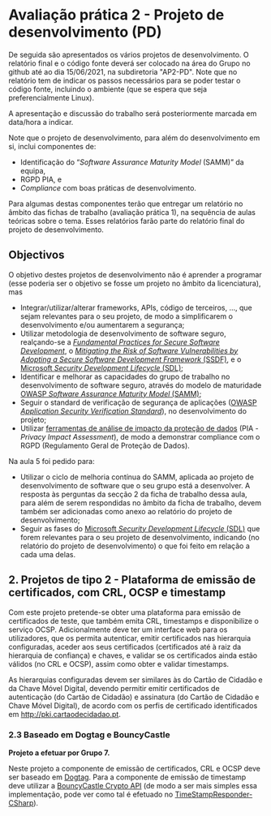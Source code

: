 # Avaliação prática 2 - Projeto de desenvolvimento (PD)

De seguida são apresentados os vários projetos de desenvolvimento. O relatório final e o código fonte deverá ser colocado na área do Grupo no github até ao dia 15/06/2021, na subdiretoria "AP2-PD". Note que no relatório tem de indicar os passos necessários para se poder testar o código fonte, incluindo o ambiente (que se espera que seja preferencialmente Linux).

A apresentação e discussão do trabalho será posteriormente marcada em data/hora a indicar.

Note que o projeto de desenvolvimento, para além do desenvolvimento em si, inclui componentes de:

+ Identificação do “_Software Assurance Maturity Model_ (SAMM)” da equipa, 
+ RGPD PIA, e
+ _Compliance_ com boas práticas de desenvolvimento.

Para algumas destas componentes terão que entregar um relatório no âmbito das fichas de trabalho (avaliação prática 1), na sequência de aulas teóricas sobre o tema. Esses relatórios farão parte do relatório final do projeto de desenvolvimento.

## Objectivos

O objetivo destes projetos de desenvolvimento não é aprender a programar (esse poderia ser o objetivo se fosse um projeto no âmbito da licenciatura), mas

+ Integrar/utilizar/alterar frameworks, APIs, código de terceiros, ..., que sejam relevantes para o seu projeto, de modo a simplificarem o desenvolvimento e/ou aumentarem a segurança;
+ Utilizar metodologia de desenvolvimento de software seguro, realçando-se a [_Fundamental Practices for Secure Software Development_](https://safecode.org/fundamental-practices-secure-software-development-2/), o [_Mitigating the Risk of Software Vulnerabilities by Adopting a Secure Software Development Framework_ (SSDF)](https://csrc.nist.gov/publications/detail/white-paper/2020/04/23/mitigating-risk-of-software-vulnerabilities-with-ssdf/final), e o [Microsoft _Security Development Lifecycle_ (SDL)](https://www.microsoft.com/en-us/securityengineering/sdl);
+ Identificar e melhorar as capacidades do grupo de trabalho no desenvolvimento de software seguro, através do modelo de maturidade [OWASP _Software Assurance Maturity Model_ (SAMM)](https://owasp.org/www-project-samm/);
+ Seguir o standard de verificação de segurança de aplicações ([OWASP _Application Security Verification Standard_](https://github.com/OWASP/ASVS)), no desenvolvimento do projeto;
+ Utilizar [ferramentas de análise de impacto da proteção de dados](https://www.cnil.fr/en/privacy-impact-assessment-pia) (PIA - _Privacy Impact Assessment_), de modo a demonstrar compliance com o RGPD (Regulamento Geral de Proteção de Dados).

Na aula 5 foi pedido para:

+ Utilizar o ciclo de melhoria contínua do SAMM, aplicada ao projeto de desenvolvimento de software que o seu grupo está a desenvolver. A resposta às perguntas da secção 2 da ficha de trabalho dessa aula, para além de serem respondidas no âmbito da ficha de trabalho, devem também ser adicionadas como anexo ao relatório do projeto de desenvolvimento;
+ Seguir as fases do [Microsoft _Security Development Lifecycle_ (SDL)](https://www.microsoft.com/en-us/securityengineering/sdl) que forem relevantes para o seu projeto de desenvolvimento, indicando (no relatório do projeto de desenvolvimento) o que foi feito em relação a cada uma delas.



## 2. Projetos de tipo 2 - Plataforma de emissão de certificados, com CRL, OCSP e timestamp

Com este projeto pretende-se obter uma plataforma para emissão de certificados de teste, que também emita CRL, timestamps e disponibilize o serviço OCSP. Adicionalmente deve ter um interface web para os utilizadores, que os permita autenticar, emitir certificados nas hierarquia configuradas, aceder aos seus certificados (certificados até à raiz da hierarquia de confiança) e chaves, e validar se os certificados ainda estão válidos (no CRL e OCSP), assim como obter e validar timestamps.

As hierarquias configuradas devem ser similares às do Cartão de Cidadão e da Chave Móvel Digital, devendo permitir emitir certificados de autenticação (do Cartão de Cidadão) e assinatura (do Cartão de Cidadão e Chave Móvel Digital), de acordo com os perfis de certificado identificados em <http://pki.cartaodecidadao.pt>.


### 2.3 Baseado em Dogtag e BouncyCastle

**Projeto a efetuar por Grupo 7.**

Neste projeto a componente de emissão de certificados, CRL e OCSP deve ser baseado em [Dogtag](https://www.dogtagpki.org/wiki/PKI_Main_Page). Para a componente de emissão de timestamp deve utilizar a [BouncyCastle Crypto API](https://www.bouncycastle.org) (de modo a ser mais simples essa implementação, pode ver como tal é efetuado no [TimeStampResponder-CSharp](https://github.com/JemmyLoveJenny/TimeStampResponder-CSharp)).


